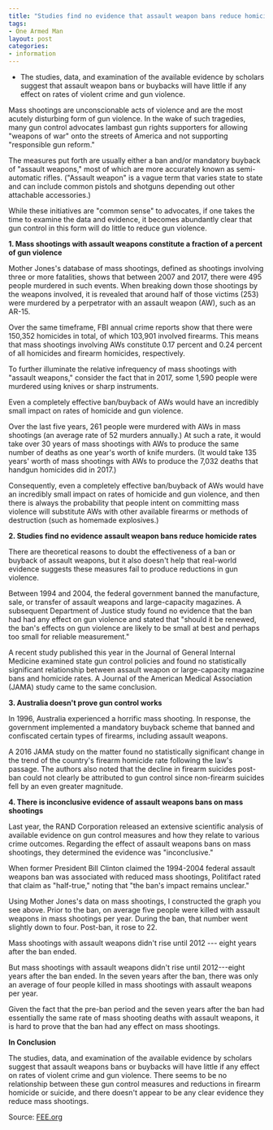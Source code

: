 ```yaml
---
title: "Studies find no evidence that assault weapon bans reduce homicide rates"
tags:
- One Armed Man
layout: post
categories:
- information
---
```


- The studies, data, and examination of the available evidence by scholars suggest that assault weapon bans or buybacks will have little if any effect on rates of violent crime and gun violence.

Mass shootings are unconscionable acts of violence and are the most acutely disturbing form of gun violence. In the wake of such tragedies, many gun control advocates lambast gun rights supporters for allowing "weapons of war" onto the streets of America and not supporting "responsible gun reform."

The measures put forth are usually either a ban and/or mandatory buyback of "assault weapons," most of which are more accurately known as semi-automatic rifles. ("Assault weapon" is a vague term that varies state to state and can include common pistols and shotguns depending out other attachable accessories.)

While these initiatives are "common sense" to advocates, if one takes the time to examine the data and evidence, it becomes abundantly clear that gun control in this form will do little to reduce gun violence.

**1. Mass shootings with assault weapons constitute a fraction of a percent of gun violence**

Mother Jones's database of mass shootings, defined as shootings involving three or more fatalities, shows that between 2007 and 2017, there were 495 people murdered in such events. When breaking down those shootings by the weapons involved, it is revealed that around half of those victims (253) were murdered by a perpetrator with an assault weapon (AW), such as an AR-15.

Over the same timeframe, FBI annual crime reports show that there were 150,352 homicides in total, of which 103,901 involved firearms. This means that mass shootings involving AWs constitute 0.17 percent and 0.24 percent of all homicides and firearm homicides, respectively.

To further illuminate the relative infrequency of mass shootings with "assault weapons," consider the fact that in 2017, some 1,590 people were murdered using knives or sharp instruments.

Even a completely effective ban/buyback of AWs would have an incredibly small impact on rates of homicide and gun violence.

Over the last five years, 261 people were murdered with AWs in mass shootings (an average rate of 52 murders annually.) At such a rate, it would take over 30 years of mass shootings with AWs to produce the same number of deaths as one year's worth of knife murders. (It would take 135 years' worth of mass shootings with AWs to produce the 7,032 deaths that handgun homicides did in 2017.)

Consequently, even a completely effective ban/buyback of AWs would have an incredibly small impact on rates of homicide and gun violence, and then there is always the probability that people intent on committing mass violence will substitute AWs with other available firearms or methods of destruction (such as homemade explosives.)

**2. Studies find no evidence assault weapon bans reduce homicide rates**

There are theoretical reasons to doubt the effectiveness of a ban or buyback of assault weapons, but it also doesn't help that real-world evidence suggests these measures fail to produce reductions in gun violence.

Between 1994 and 2004, the federal government banned the manufacture, sale, or transfer of assault weapons and large-capacity magazines. A subsequent Department of Justice study found no evidence that the ban had had any effect on gun violence and stated that "should it be renewed, the ban's effects on gun violence are likely to be small at best and perhaps too small for reliable measurement."

A recent study published this year in the Journal of General Internal Medicine examined state gun control policies and found no statistically significant relationship between assault weapon or large-capacity magazine bans and homicide rates. A Journal of the American Medical Association (JAMA) study came to the same conclusion.

**3. Australia doesn't prove gun control works**

In 1996, Australia experienced a horrific mass shooting. In response, the government implemented a mandatory buyback scheme that banned and confiscated certain types of firearms, including assault weapons.

A 2016 JAMA study on the matter found no statistically significant change in the trend of the country's firearm homicide rate following the law's passage. The authors also noted that the decline in firearm suicides post-ban could not clearly be attributed to gun control since non-firearm suicides fell by an even greater magnitude.

**4. There is inconclusive evidence of assault weapons bans on mass shootings**

Last year, the RAND Corporation released an extensive scientific analysis of available evidence on gun control measures and how they relate to various crime outcomes. Regarding the effect of assault weapons bans on mass shootings, they determined the evidence was "inconclusive."

When former President Bill Clinton claimed the 1994-2004 federal assault weapons ban was associated with reduced mass shootings, Politifact rated that claim as "half-true," noting that "the ban's impact remains unclear."

Using Mother Jones's data on mass shootings, I constructed the graph you see above. Prior to the ban, on average five people were killed with assault weapons in mass shootings per year. During the ban, that number went slightly down to four. Post-ban, it rose to 22.

Mass shootings with assault weapons didn't rise until 2012 --- eight years after the ban ended.

But mass shootings with assault weapons didn't rise until 2012---eight years after the ban ended. In the seven years after the ban, there was only an average of four people killed in mass shootings with assault weapons per year.

Given the fact that the pre-ban period and the seven years after the ban had essentially the same rate of mass shooting deaths with assault weapons, it is hard to prove that the ban had any effect on mass shootings.

**In Conclusion**

The studies, data, and examination of the available evidence by scholars suggest that assault weapons bans or buybacks will have little if any effect on rates of violent crime and gun violence. There seems to be no relationship between these gun control measures and reductions in firearm homicide or suicide, and there doesn't appear to be any clear evidence they reduce mass shootings.

Source: [FEE.org](https://fee.org/articles/studies-find-no-evidence-that-assault-weapon-bans-reduce-homicide-rates/)
